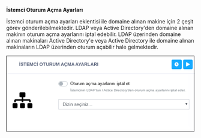 **İstemci Oturum Açma Ayarları**

İstemci oturum açma ayarları eklentisi ile domaine alınan makine için 2 çeşit görev gönderilebilmektedir. LDAP veya Active Directory'den domaine alınan makinın oturum açma ayarlarını iptal edebilir. LDAP üzerinden domaine alınan makinaları Active Directory'e veya Active Directory ile domaine alınan makinaların LDAP üzerinden oturum açabilir hale gelmektedir.

![İstemci Oturum Açma Ayarları](../images/sistem/istemci_oturum_acma_ayarlari.png)<link href=/lider2.0/assets/style.css rel=stylesheet></link>
